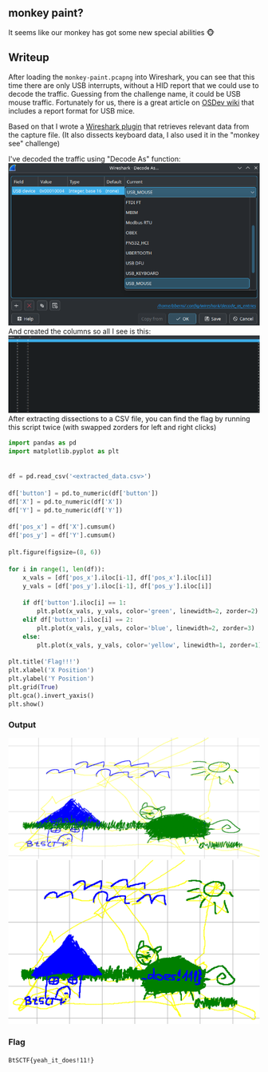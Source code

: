 ## monkey paint?
It seems like our monkey has got some new special abilities 🐵

## Writeup

After loading the `monkey-paint.pcapng` into Wireshark, you can see that this time there are only USB interrupts, without a HID report that we could use to decode the traffic. Guessing from the challenge name, it could be USB mouse traffic. Fortunately for us, there is a great article on [OSDev wiki](https://wiki.osdev.org/USB_Human_Interface_Devices#USB_mouse) that includes a report format for USB mice.

Based on that I wrote a [Wireshark plugin]() that retrieves relevant data from the capture file. (It also dissects keyboard data, I also used it in the "monkey see" challenge)

I've decoded the traffic using "Decode As" function:
![](images/image1.png)
And created the columns so all I see is this:
![](images/image2.png)
After extracting dissections to a CSV file, you can find the flag by running this script twice (with swapped zorders for left and right clicks)

```py
import pandas as pd
import matplotlib.pyplot as plt


df = pd.read_csv('<extracted_data.csv>')

df['button'] = pd.to_numeric(df['button'])
df['X'] = pd.to_numeric(df['X'])
df['Y'] = pd.to_numeric(df['Y'])

df['pos_x'] = df['X'].cumsum()
df['pos_y'] = df['Y'].cumsum()

plt.figure(figsize=(8, 6))

for i in range(1, len(df)):
    x_vals = [df['pos_x'].iloc[i-1], df['pos_x'].iloc[i]]
    y_vals = [df['pos_y'].iloc[i-1], df['pos_y'].iloc[i]]
    
    if df['button'].iloc[i] == 1:
        plt.plot(x_vals, y_vals, color='green', linewidth=2, zorder=2)
    elif df['button'].iloc[i] == 2:
        plt.plot(x_vals, y_vals, color='blue', linewidth=2, zorder=3)
    else:
        plt.plot(x_vals, y_vals, color='yellow', linewidth=1, zorder=1)

plt.title('Flag!!!')
plt.xlabel('X Position')
plt.ylabel('Y Position')
plt.grid(True)
plt.gca().invert_yaxis()
plt.show()
```
### Output
![](images/image3.png)
![](images/image4.png)
### Flag

`BtSCTF{yeah_it_does!11!}`